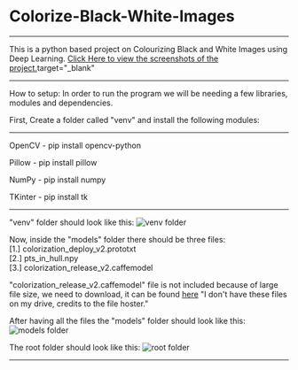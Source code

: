 # Colorize-Black-White-Images
*****
This is a python based project on Colourizing Black and White Images using Deep Learning. 
[Click Here to view the screenshots of the project.](https://github.com/iamyuvraj/Colorize-Black-White-Images/blob/main/Screenshots.md)target="_blank"
*****

How to setup:
In order to run the program we will be needing a few libraries, modules and dependencies.

First, Create a folder called "venv" and install the following modules:

*****

OpenCV - pip install opencv-python

Pillow - pip install pillow

NumPy - pip install numpy

TKinter - pip install tk

*****

"venv" folder should look like this:
![venv folder](ref_images/image2.png "Venv Folder Contents")

Now, inside the "models" folder there should be three files:<br>
[1.] colorization_deploy_v2.prototxt<br>
[2.] pts_in_hull.npy<br>
[3.] colorization_release_v2.caffemodel<br>

"colorization_release_v2.caffemodel" file is not included because of large file size, we need to download, it can be found [here](https://drive.google.com/drive/folders/1FaDajjtAsntF_Sw5gqF0WyakviA5l8-a) 
"I don't have these files on my drive, credits to the file hoster."

After having all the files the "models" folder should look like this:
![models folder](ref_images/image1.png "3 Models Files")

 The root folder should look like this:
![root folder](ref_images/image3.png "Root Folder with all Files")

***********************************************************************
